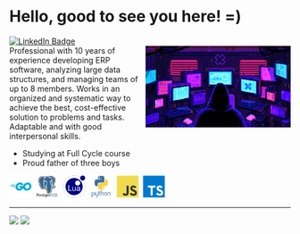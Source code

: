 # Hello, good to see you here! =)
<div id="badges">
  <a href = "https://github.com/cidstein">
    <img src="https://img.shields.io/badge/LinkedIn-blue?style=for-the-badge&logo=linkedin&logoColor=white" alt="LinkedIn Badge"/>
  </a>
</div>

<img src = "banner.gif" width = "260px" align = "right">

<div align = "left">
Professional with 10 years of experience developing ERP software, analyzing large data structures, and managing teams of up to 8 members. Works in an organized and systematic way to achieve the best, cost-effective solution to problems and tasks. Adaptable and with good interpersonal skills.

- Studying at Full Cycle course
- Proud father of three boys

</div>

<div>
  <img src="https://github.com/devicons/devicon/blob/master/icons/go/go-original-wordmark.svg" title="Golang" alt="Golang" width="40" height="40"/>&nbsp;
  <img src="https://github.com/devicons/devicon/blob/master/icons/postgresql/postgresql-original-wordmark.svg" title="Posgresql" alt="Postgresql" width="40" height="40"/>&nbsp;
  <img src="https://github.com/devicons/devicon/blob/master/icons/lua/lua-original-wordmark.svg" title="Lua" alt="Lua" width="40" height="40"/>&nbsp;
	<img src="https://github.com/devicons/devicon/blob/master/icons/python/python-original-wordmark.svg" title="Python" alt="Python" width="40" height="40"/>&nbsp;
	<img src="https://github.com/devicons/devicon/blob/master/icons/javascript/javascript-original.svg" title="JavaScript" alt="JavaScript" width="40" height="40"/>&nbsp;
	<img src="https://github.com/devicons/devicon/blob/master/icons/typescript/typescript-original.svg" title="Typescript" alt="Typescript" width="40" height="40"/>&nbsp;
</div>

---

<div align = "left">
	<img height = "200em" src="https://github-readme-stats.vercel.app/api/top-langs/?username=cidstein&show_icons=true&theme=bear&count_private=true"/>
	<img height = "200em" src="https://github-readme-stats.vercel.app/api?username=cidstein&show_icons=true&show_icons=true&theme=bear&count_private=true" />
</div>